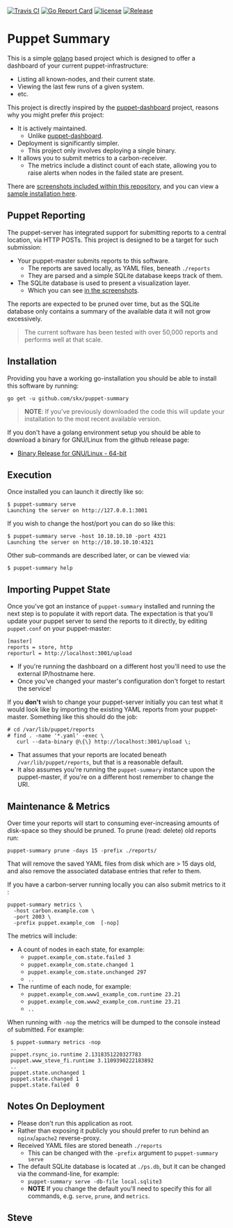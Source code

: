 [![Travis CI](https://img.shields.io/travis/skx/puppet-summary/master.svg?style=flat-square)](https://travis-ci.org/skx/puppet-summary)
[![Go Report Card](https://goreportcard.com/badge/github.com/skx/puppet-summary)](https://goreportcard.com/report/github.com/skx/puppet-summary)
[![license](https://img.shields.io/github/license/skx/puppet-summary.svg)](https://github.com/skx/puppet-summary/blob/master/LICENSE)
[![Release](https://github-release-version.herokuapp.com/github/skx/puppet-summary/release.svg?style=flat)](https://github.com/skx/puppet-summary/releases/latest)

Puppet Summary
==============

This is a simple [golang](https://golang.org/) based project which is designed to offer a dashboard of your current puppet-infrastructure:

* Listing all known-nodes, and their current state.
* Viewing the last few runs of a given system.
* etc.

This project is directly inspired by the [puppet-dashboard](https://github.com/sodabrew/puppet-dashboard) project, reasons why you might prefer _this_ project:

* It is actively maintained.
   * Unlike [puppet-dashboard](https://github.com/sodabrew/puppet-dashboard/issues/341).
* Deployment is significantly simpler.
   * This project only involves deploying a single binary.
* It allows you to submit metrics to a carbon-receiver.
   * The metrics include a distinct count of each state, allowing you to raise alerts when nodes in the failed state are present.

There are [screenshots included within this repository](screenshots/), and you can view a [sample installation here](https://master.steve.org.uk/).


## Puppet Reporting

The puppet-server has integrated support for submitting reports to
a central location, via HTTP POSTs.   This project is designed to be
a target for such submission:

* Your puppet-master submits reports to this software.
    * The reports are saved locally, as YAML files, beneath `./reports`
    * They are parsed and a simple SQLite database keeps track of them.
* The SQLite database is used to present a visualization layer.
    * Which you can see [in the screenshots](screenshots/).

The reports are expected to be pruned over time, but as the SQLite database
only contains a summary of the available data it will not grow excessively.

> The current software has been tested with over 50,000 reports and performs well at that scale.


## Installation

Providing you have a working go-installation you should be able to
install this software by running:

    go get -u github.com/skx/puppet-summary

> **NOTE**: If you've previously downloaded the code this will update your installation to the most recent available version.

If you don't have a golang environment setup you should be able to download a binary for GNU/Linux from the github release page:

* [Binary Release for GNU/Linux - 64-bit](https://github.com/skx/puppet-summary/releases)


## Execution

Once installed you can launch it directly like so:

    $ puppet-summary serve
    Launching the server on http://127.0.0.1:3001

If you wish to change the host/port you can do so like this:

    $ puppet-summary serve -host 10.10.10.10 -port 4321
    Launching the server on http://10.10.10.10:4321

Other sub-commands are described later, or can be viewed via:

    $ puppet-summary help


## Importing Puppet State

Once you've got an instance of `puppet-summary` installed and running
the next step is to populate it with report data.  The expectation is
that you'll update your puppet server to send the reports to it directly,
by editing `puppet.conf` on your puppet-master:

    [master]
    reports = store, http
    reporturl = http://localhost:3001/upload

* If you're running the dashboard on a different host you'll need to use the external IP/hostname here.
* Once you've changed your master's configuration don't forget to restart the service!

If you __don't__ wish to change your puppet-server initially you can test
what it would look like by importing the existing YAML reports from your
puppet-master.  Something like this should do the job:

    # cd /var/lib/puppet/reports
    # find . -name '*.yaml' -exec \
       curl --data-binary @\{\} http://localhost:3001/upload \;

* That assumes that your reports are located beneath `/var/lib/puppet/reports`,
but that is a reasonable default.
* It also assumes you're running the `puppet-summary` instance upon the puppet-master, if you're on a different host remember to change the URI.


## Maintenance & Metrics

Over time your reports will start to consuming ever-increasing amounts
of disk-space so they should be pruned.  To prune (read: delete) old reports
run:

    puppet-summary prune -days 15 -prefix ./reports/

That will remove the saved YAML files from disk which are > 15 days old, and
also remove the associated database entries that refer to them.

If you have a carbon-server running locally you can also submit metrics
to it :

    puppet-summary metrics \
      -host carbon.example.com \
      -port 2003 \
      -prefix puppet.example_com  [-nop]

The metrics will include:

* A count of nodes in each state, for example:
  * `puppet.example_com.state.failed 3`
  * `puppet.example_com.state.changed 1`
  * `puppet.example_com.state.unchanged 297`
  * `..`
* The runtime of each node, for example:
  * `puppet.example_com.www1_example_com.runtime 23.21`
  * `puppet.example_com.www2_example_com.runtime 23.21`
  * `..`

When running with `-nop` the metrics will be dumped to the console instead
of submitted.  For example:

     $ puppet-summary metrics -nop
     ..
     puppet.rsync_io.runtime 2.1318351220327783
     puppet.www_steve_fi.runtime 3.1109390222183892
     ..
     puppet.state.unchanged 1
     puppet.state.changed 1
     puppet.state.failed  0


## Notes On Deployment

* Please don't run this application as root.
* Rather than exposing it publicly you should prefer to run behind an `nginx`/`apache2` reverse-proxy.
* Received YAML files are stored beneath `./reports`
    * This can be changed with the `-prefix` argument to `puppet-summary serve`
* The default SQLite database is located at `./ps.db`, but it can be changed via the command-line, for example:
    * `puppet-summary serve -db-file local.sqlite3`
    * **NOTE** If you change the default you'll need to specify this for all commands, e.g. `serve`, `prune`, and `metrics`.

 Steve
 --
